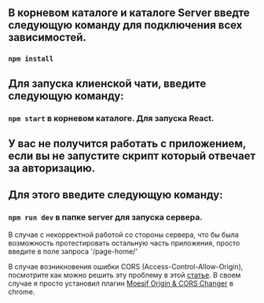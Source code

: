 


## В корневом каталоге и каталоге Server введте следующую команду для подключения всех зависимостей.
### `npm install`




## Для запуска клиенской чати, введите следующую команду:
### `npm start` в корневом каталоге. Для запуска React.




## У вас не получится работать с приложением, если вы не запустите скрипт который отвечает за авторизацию.
## Для этого введите следующую команду:
### `npm run dev` в папке server для запуска сервера.




В случае с некорректной работой со стороны сервера, что бы была возможность протестировать остальную часть приложения, просто введите в поле запроса '/page-home/'



В случае возникновения ошибки CORS (Access-Control-Allow-Origin), посмотрите как можно решить эту проблему в этой <a href="https://medium.com/@dtkatz/3-ways-to-fix-the-cors-error-and-how-access-control-allow-origin-works-d97d55946d9">статье</a>. В своем случае я просто установил плагин <a href="https://chrome.google.com/webstore/detail/moesif-origin-cors-change/digfbfaphojjndkpccljibejjbppifbc?hl=en-US">Moesif Origin & CORS Changer</a> в chrome.
